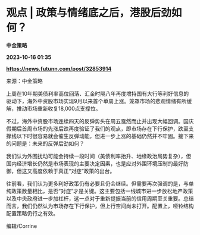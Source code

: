 # 观点 | 政策与情绪底之后，港股后劲如何？
**中金策略**

**2023-10-16 01:35**

**https://news.futunn.com/post/32853914**

来源：中金策略

上周在10年期美债利率高位回落、汇金时隔八年再度增持国有大行等利好信息的驱动下，海外中资股市场实现9月以来首个单周上涨。笼罩市场的悲观情绪有所缓解，推动市场重新收复18,000点支撑位。

不过，海外中资股市场连续四天的反弹势头在周五戛然而止并出现大幅回调。国庆假期后首周市场的先涨后跌再度验证了我们的观点，即市场存在下行保护，跌至支撑线以下时很容易就会催生反弹动能，但进一步上涨的基础仍然并不牢固。接下来的问题是：未来的反弹后劲如何？

我们认为外围扰动可能会持续一段时间（美债利率抬升、地缘政治局势复杂），但国内经济增长仍然是市场表现的主要决定因素，也是应对外围环境压制的最好防御，但这又高度依赖于真正“对症”政策的出台。

往前看，我们认为更多利好政策仍有必要且仍会继续。但需要再次强调的是，与单纯政策数量相比，是否“对症”才是关键。这主要包括一线城市进一步放松地产政策以及中央政府进一步加杠杆，这一点对于重新提振当前的信用周期至关重要。总结而言，我们仍然认为市场存在下行保护，但上行空间尚未打开。配置上，哑铃结构配置策略仍行之有效。

编辑/Corrine